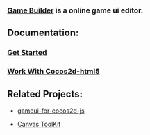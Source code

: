 ### [Game Builder](http://gamebuilder.sinaapp.com/appedit.php) is a online game ui editor.

Documentation:
----------------------------
### [Get Started](https://github.com/drawapp8/gamebuilder/wiki/Get-Start)

### [Work With Cocos2d-html5](https://github.com/drawapp8/gameui-for-cocos2d-js/wiki/GetStarted)

Related Projects:
----------------------------

* [gameui-for-cocos2d-js](https://github.com/drawapp8/gameui-for-cocos2d-js) 

* [Canvas ToolKit](https://github.com/drawapp8/cantk)
